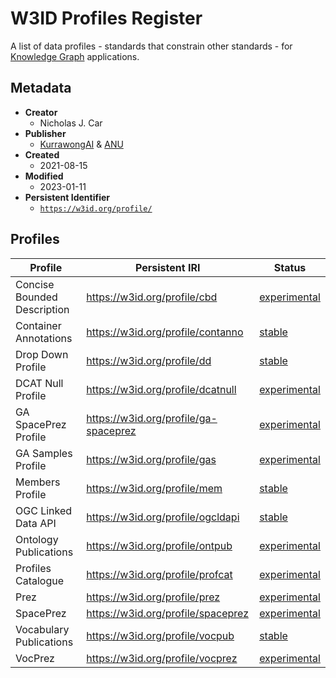 # W3ID Profiles Register

A list of data profiles - standards that constrain other standards - for [Knowledge Graph](https://www.w3.org/RDF/) applications.


## Metadata

* **Creator**
  * Nicholas J. Car
* **Publisher**
  * [KurrawongAI](https://kurrawong.net) & [ANU](https://www.anu.edu.au)
* **Created**
  * 2021-08-15
* **Modified**
  * 2023-01-11
* **Persistent Identifier**
  * [`https://w3id.org/profile/`](https://w3id.org/profile/)

## Profiles

**Profile** | **Persistent IRI** | **Status**
--- | --- | ---
Concise Bounded Description | <https://w3id.org/profile/cbd> | [experimental](https://linked.data.gov.au/def/reg-statuses/experimental)
Container Annotations | <https://w3id.org/profile/contanno> | [stable](https://linked.data.gov.au/def/reg-statuses/stable)
Drop Down Profile | <https://w3id.org/profile/dd> | [stable](https://linked.data.gov.au/def/reg-statuses/stable)
DCAT Null Profile | <https://w3id.org/profile/dcatnull> | [experimental](https://linked.data.gov.au/def/reg-statuses/experimental)
GA SpacePrez Profile | <https://w3id.org/profile/ga-spaceprez> | [experimental](https://linked.data.gov.au/def/reg-statuses/experimental)
GA Samples Profile | <https://w3id.org/profile/gas> | [experimental](https://linked.data.gov.au/def/reg-statuses/experimental)
Members Profile | <https://w3id.org/profile/mem> | [stable](https://linked.data.gov.au/def/reg-statuses/stable)
OGC Linked Data API | <https://w3id.org/profile/ogcldapi> | [stable](https://linked.data.gov.au/def/reg-statuses/stable)
Ontology Publications | <https://w3id.org/profile/ontpub> | [experimental](https://linked.data.gov.au/def/reg-statuses/stable)
Profiles Catalogue | <https://w3id.org/profile/profcat> | [experimental](https://linked.data.gov.au/def/reg-statuses/experimental)
Prez | <https://w3id.org/profile/prez> | [experimental](https://linked.data.gov.au/def/reg-statuses/stable)
SpacePrez | <https://w3id.org/profile/spaceprez> | [experimental](https://linked.data.gov.au/def/reg-statuses/stable)
Vocabulary Publications | <https://w3id.org/profile/vocpub> | [stable](https://linked.data.gov.au/def/reg-statuses/stable)
VocPrez | <https://w3id.org/profile/vocprez> | [experimental](https://linked.data.gov.au/def/reg-statuses/stable)
